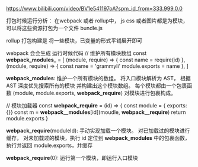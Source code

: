 https://www.bilibili.com/video/BV1e541197oA?spm_id_from=333.999.0.0

打包时候运行分析：
在webpack 或者 rollup中， js css 或者图片都是为模块，可以将这些资源打包为一个文件 bundle.js

rollup 打包构建是 将一些模块，已变量的形式平铺展开即可

webpack 会会生成 运行时候代码
// 维护所有模块数组
const __webpack_modules___ = [
  (module, require) => {
    const name = require(id)
  },
  (module, require) => {
    const name = 'grammyli'
    module.exports = name
  },
]

__webpack_modules__: 维护一个所有模块的数组。
将入口模块解析为 AST，
根据 AST 深度优先搜索所有的模块
并构建出这个模块数组。
每个模块都由一个包裹函数 (module, module.exports, __webpack_require__) 对模块进行包裹构成。


 
// 模块加载器 
const __webpack_require__ = (id) => {
  const module = { exports: {}}
  const m = __webpack__modules__[id](moudle, __webpack__require__)
  return module.exports
}

__webpack_require__(moduleId): 手动实现加载一个模块。
对已加载过的模块进行缓存，
对未加载过的模块，执行 id 定位到 __webpack_modules__ 中的包裹函数，执行并返回 module.exports，并缓存


__webpack_require__(0): 运行第一个模块，即运行入口模块